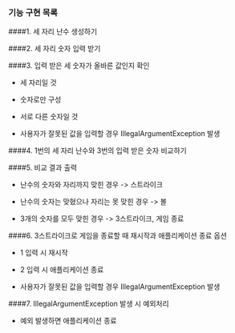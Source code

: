 ### 기능 구현 목록

####1. 세 자리 난수 생성하기

####2. 세 자리 숫자 입력 받기

####3. 입력 받은 세 숫자가 올바른 값인지 확인
* 세 자리일 것

* 숫자로만 구성

* 서로 다른 숫자일 것

* 사용자가 잘못된 값을 입력할 경우 IllegalArgumentException 발생

####4. 1번의 세 자리 난수와 3번의 입력 받은 숫자 비교하기


####5. 비교 결과 출력

* 난수의 숫자와 자리까지 맞힌 경우 -> 스트라이크

* 난수의 숫자는 맞혔으나 자리는 못 맞힌 경우 -> 볼

* 3개의 숫자를 모두 맞힌 경우 -> 3스트라이크, 게임 종료

####6. 3스트라이크로 게임을 종료할 때 재시작과 애플리케이션 종료 옵션

* 1 입력 시 재시작

* 2 입력 시 애플리케이션 종료

* 사용자가 잘못된 값을 입력할 경우 IllegalArgumentException 발생

####7. IllegalArgumentException 발생 시 예외처리
* 예외 발생하면 애플리케이션 종료  